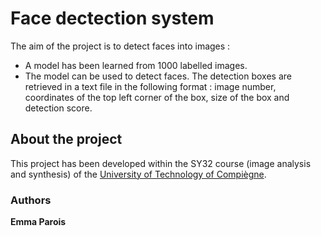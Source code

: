 # Face dectection system
The aim of the project is to detect faces into images : 
* A model has been learned from 1000 labelled images. 
* The model can be used to detect faces. The detection boxes are retrieved in a text file in the following format : image number, coordinates of the top left corner of the box, size of the box and detection score.

## About the project

This project has been developed within the SY32 course (image analysis and synthesis) of the [University of Technology of Compiègne](https://www.utc.fr/). 

### Authors
**Emma Parois**
